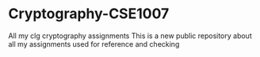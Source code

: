 # Cryptography-CSE1007
All my clg cryptography assignments
This is a new public repository about all my assignments used for reference and checking
